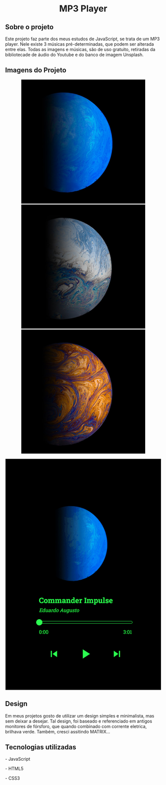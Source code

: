<h1 align=center>MP3 Player</h1>
<h2>Sobre o projeto</h2>
<p>Este projeto faz parte dos meus estudos de JavaScript, se trata de um MP3 player. Nele existe 3 músicas pré-determinadas, que podem ser alterada entre elas. Todas as imagens e músicas, são de uso gratuito, retiradas da bibliotecade de áudio do <a src="https://studio.youtube.com/channel/UCHXRIiMt20dSdqbTMeJJZfw/music">Youtube</a> e do banco de imagem <a src="https://unsplash.com/">Unsplash</a>.</p>

<h2>Imagens do Projeto</h2>
<p align=center>
<img src="imagens/eletronica.jpg" width="400px">
<img src="imagens/eletronica_I.jpg" width="400px">
<img src="imagens/eletronica_II.jpg" width="400px">
</p>
<p align=center>
<img src="Gif's README/Animação.gif">
</p>


<h2>Design</h2>
<p>Em meus projetos gosto de utilizar um design simples e minimalista, mas sem deixar a desejar. Tal design, foi baseado e referenciado em antigos monitores de fórsforo, que quando combinado com corrente eletrica, brilhava verde. Também, cresci assitindo MATRIX...</p>

<h2>Tecnologias utilizadas</h2>
<p>- JavaScript</p>
<p>- HTML5</p>
<p>- CSS3</p>
